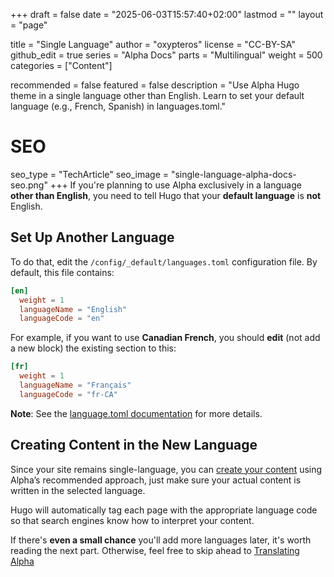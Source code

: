 +++
draft = false
date = "2025-06-03T15:57:40+02:00"
lastmod = ""
layout = "page"

title = "Single Language"
author = "oxypteros"
license = "CC-BY-SA"
github_edit = true
series = "Alpha Docs"
  parts = "Multilingual"
  weight = 500
categories = ["Content"]

recommended = false
featured = false
description = "Use Alpha Hugo theme in a single language other than English. Learn to set your default language (e.g., French, Spanish) in languages.toml."
# SEO
seo_type = "TechArticle"
seo_image = "single-language-alpha-docs-seo.png"
+++
If you're planning to use Alpha exclusively in a language **other than English**, you need to tell Hugo that your **default language** is **not** English.

## Set Up Another Language

To do that, edit the `/config/_default/languages.toml` configuration file.
By default, this file contains:
```toml
[en]
  weight = 1
  languageName = "English"
  languageCode = "en"
```
For example, if you want to use **Canadian French**, you should **edit** (not add a new block) the existing section to this:

```toml
[fr]
  weight = 1
  languageName = "Français"
  languageCode = "fr-CA"
```
**Note**: See the [language.toml documentation](/docs/config/languages-toml/) for more details.

## Creating Content in the New Language
Since your site remains single-language, you can [create your content](/docs/content-creation/) using Alpha’s recommended approach, just make sure your actual content is written in the selected language.

Hugo will automatically tag each page with the appropriate language code so that search engines know how to interpret your content.

If there's **even a small chance** you'll add more languages later, it's worth reading the next part. Otherwise, feel free to skip ahead to [Translating Alpha](/docs/multilingual/translating-alpha)
